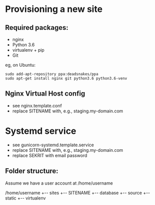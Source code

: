 Provisioning a new site
=======================

## Required packages:

* nginx
* Python 3.6
* virtualenv + pip
* Git

eg, on Ubuntu:

    sudo add-apt-repository ppa:deadsnakes/ppa
    sudo apt-get install nginx git python3.6 python3.6-venv
    
## Nginx Virtual Host config

* see nginx.template.conf
* replace SITENAME with, e.g., staging.my-domain.com

# Systemd service

* see gunicorn-systemd.template.service
* replace SITENAME with, e.g., staging.my-domain.com
* replace SEKRIT with email password

## Folder structure:
Assume we have a user account at /home/username

/home/username
+-- sites
    +-- SITENAME
         +-- database
         +-- source
         +-- static
         +-- virtualenv